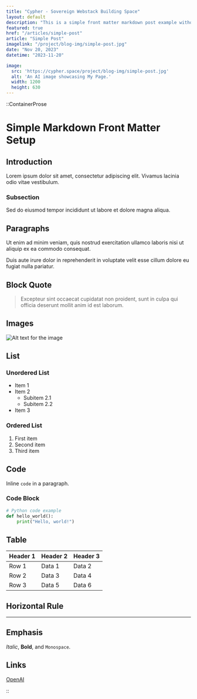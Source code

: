 ```yaml
---
title: "Cypher - Sovereign Webstack Building Space"
layout: default
description: "This is a simple front matter markdown post example without to much SEO compromise."
featured: true
href: "/articles/simple-post"
article: "Simple Post"
imagelink: "/project/blog-img/simple-post.jpg"
date: "Nov 20, 2023"
datetime: "2023-11-20"

image:
  src: 'https://cypher.space/project/blog-img/simple-post.jpg'
  alt: 'An AI image showcasing My Page.'
  width: 1200
  height: 630
---
```


::ContainerProse 

# Simple Markdown Front Matter Setup


## Introduction

Lorem ipsum dolor sit amet, consectetur adipiscing elit. Vivamus lacinia odio vitae vestibulum.

### Subsection

Sed do eiusmod tempor incididunt ut labore et dolore magna aliqua.

## Paragraphs

Ut enim ad minim veniam, quis nostrud exercitation ullamco laboris nisi ut aliquip ex ea commodo consequat.

Duis aute irure dolor in reprehenderit in voluptate velit esse cillum dolore eu fugiat nulla pariatur.

## Block Quote

> Excepteur sint occaecat cupidatat non proident, sunt in culpa qui officia deserunt mollit anim id est laborum.

## Images

![Alt text for the image](https://cypher.space/project/cypher-home.gif)

## List

### Unordered List

- Item 1
- Item 2
  - Subitem 2.1
  - Subitem 2.2
- Item 3

### Ordered List

1. First item
2. Second item
3. Third item

## Code

Inline `code` in a paragraph.

### Code Block

```python
# Python code example
def hello_world():
    print("Hello, world!")
```

## Table

| Header 1 | Header 2 | Header 3 |
| -------- | -------- | -------- |
| Row 1    | Data 1   | Data 2   |
| Row 2    | Data 3   | Data 4   |
| Row 3    | Data 5   | Data 6   |

## Horizontal Rule

---

## Emphasis

*Italic*, **Bold**, and `Monospace`.

## Links

[OpenAI](https://www.openai.com/)



::

